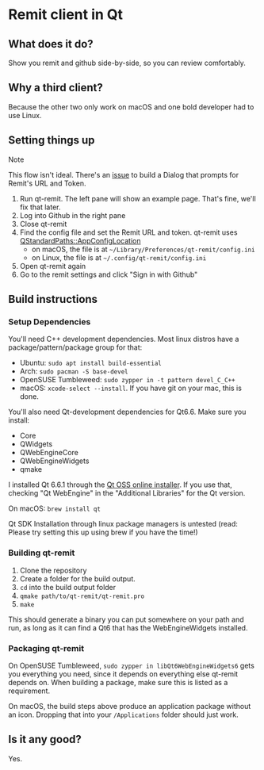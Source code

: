 # Remit client in Qt

## What does it do?

Show you remit and github side-by-side, so you can review comfortably.

## Why a third client?

Because the other two only work on macOS and one bold developer had to use Linux.

## Setting things up

> [!NOTE]
> This flow isn't ideal. There's an [issue](https://github.com/barsoom/qt-remit/issues/4) to build a Dialog that prompts for Remit's URL and Token.

1. Run qt-remit. The left pane will show an example page. That's fine, we'll fix that later.
1. Log into Github in the right pane
1. Close qt-remit
1. Find the config file and set the Remit URL and token. qt-remit uses [QStandardPaths::AppConfigLocation](https://doc.qt.io/qt-6/qstandardpaths.html#StandardLocation-enum)
    - on macOS, the file is at `~/Library/Preferences/qt-remit/config.ini`
    - on Linux, the file is at `~/.config/qt-remit/config.ini`
1. Open qt-remit again
1. Go to the remit settings and click "Sign in with Github"

## Build instructions

### Setup Dependencies

You'll need C++ development dependencies. Most linux distros have a package/pattern/package group for that:

- Ubuntu: `sudo apt install build-essential`
- Arch: `sudo pacman -S base-devel`
- OpenSUSE Tumbleweed: `sudo zypper in -t pattern devel_C_C++`
- macOS: `xcode-select --install`. If you have git on your mac, this is done.

You'll also need Qt-development dependencies for Qt6.6. Make sure you install:

- Core
- QWidgets
- QWebEngineCore
- QWebEngineWidgets
- qmake

I installed Qt 6.6.1 through the [Qt OSS online installer](https://www.qt.io/download-qt-installer-oss). If you use that, checking "Qt WebEngine" in the "Additional Libraries" for the Qt version.

On macOS: `brew install qt`

Qt SDK Installation through linux package managers is untested (read: Please try setting this up using brew if you have the time!)

### Building qt-remit

1. Clone the repository
1. Create a folder for the build output.
1. `cd` into the build output folder
1. `qmake path/to/qt-remit/qt-remit.pro`
1. `make`

This should generate a binary you can put somewhere on your path and run, as long as it can find a Qt6 that has the WebEngineWidgets installed.

### Packaging qt-remit

On OpenSUSE Tumbleweed, `sudo zypper in libQt6WebEngineWidgets6` gets you everything you need, since it depends on everything else qt-remit depends on.
When building a package, make sure this is listed as a requirement.

On macOS, the build steps above produce an application package without an icon. Dropping that into your `/Applications` folder should just work.

## Is it any good?

Yes.
